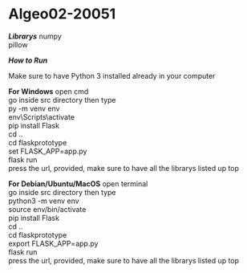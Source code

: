 # Algeo02-20051

***Librarys***
numpy<br />
pillow<br />

***How to Run***

Make sure to have Python 3 installed already in your computer<br />

**For Windows**
open cmd<br />
go inside src directory then type<br />
py -m venv env<br />
env\Scripts\activate<br />
pip install Flask<br />
cd ..<br />
cd flaskprototype<br />
set FLASK_APP=app.py<br />
flask run<br />
press the url, provided, make sure to have all the librarys listed up top<br />

**For Debian/Ubuntu/MacOS**
open terminal<br />
go inside src directory then type<br />
python3 -m venv env<br />
source env/bin/activate<br />
pip install Flask<br />
cd ..<br />
cd flaskprototype<br />
export FLASK_APP=app.py<br />
flask run<br />
press the url, provided, make sure to have all the librarys listed up top<br />
